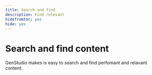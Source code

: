 ```yaml
---
title: Search and find
description: Find relevant
hidefromtoc: yes
hide: yes
---
```


# Search and find content

GenStudio makes is easy to search and find perfomant and relavant content.

